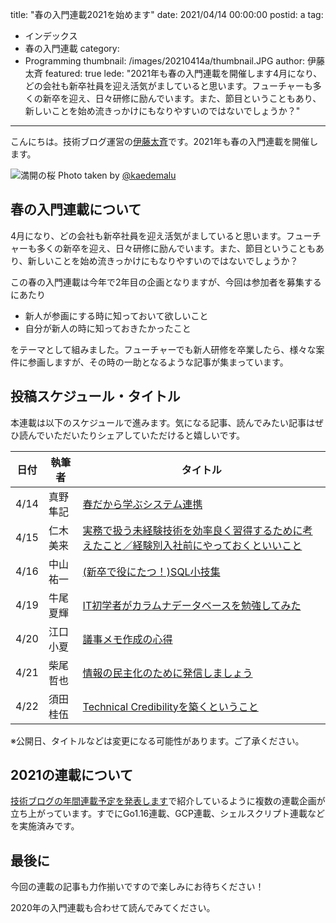 title: "春の入門連載2021を始めます"
date: 2021/04/14 00:00:00
postid: a
tag:
  - インデックス
  - 春の入門連載
category:
  - Programming
thumbnail: /images/20210414a/thumbnail.JPG
author: 伊藤太斉
featured: true
lede: "2021年も春の入門連載を開催します4月になり、どの会社も新卒社員を迎え活気がましていると思います。フューチャーも多くの新卒を迎え、日々研修に励んでいます。また、節目ということもあり、新しいことを始め流きっかけにもなりやすいのではないでしょうか？"
---

こんにちは。技術ブログ運営の[伊藤太斉](https://twitter.com/kaedemalu)です。2021年も春の入門連載を開催します。

![満開の桜](/images/20210414a/IMG_0722.JPG)
Photo taken by [@kaedemalu](https://twitter.com/kaedemalu)

## 春の入門連載について
4月になり、どの会社も新卒社員を迎え活気がましていると思います。フューチャーも多くの新卒を迎え、日々研修に励んでいます。また、節目ということもあり、新しいことを始め流きっかけにもなりやすいのではないでしょうか？

この春の入門連載は今年で2年目の企画となりますが、今回は参加者を募集するにあたり

- 新人が参画にする時に知っておいて欲しいこと
- 自分が新人の時に知っておきたかったこと

をテーマとして組みました。フューチャーでも新人研修を卒業したら、様々な案件に参画しますが、その時の一助となるような記事が集まっています。

## 投稿スケジュール・タイトル
本連載は以下のスケジュールで進みます。気になる記事、読んでみたい記事はぜひ読んでいただいたりシェアしていただけると嬉しいです。

| 日付 | 執筆者 | タイトル |
| ----- | ----- | ----- |
| 4/14 | 真野隼記 | [春だから学ぶシステム連携](/articles/20210414b/) |
| 4/15 | 仁木美来 | [実務で扱う未経験技術を効率良く習得するために考えたこと／経験別入社前にやっておくといいこと](/articles/20210415a/) |
| 4/16 | 中山祐一 | [(新卒で役にたつ！)SQL小技集](/articles/20210416b/)|
| 4/19 | 牛尾夏輝 | [IT初学者がカラムナデータベースを勉強してみた](/articles/20210419b/) |
| 4/20 | 江口小夏 | [議事メモ作成の心得](/articles/20210420a/) |
| 4/21 | 柴尾哲也 | [情報の民主化のために発信しましょう](/articles/20210421a/) |
| 4/22 | 須田桂伍 | [Technical Credibilityを築くということ](/articles/20210422a/) |

※公開日、タイトルなどは変更になる可能性があります。ご了承ください。

## 2021の連載について

[技術ブログの年間連載予定を発表します](/articles/20210112/)で紹介しているように複数の連載企画が立ち上がっています。すでにGo1.16連載、GCP連載、シェルスクリプト連載などを実施済みです。

## 最後に

今回の連載の記事も力作揃いですので楽しみにお待ちください！

2020年の入門連載も合わせて読んでみてください。

<div class="iframely-embed"><div class="iframely-responsive" style="height: 140px; padding-bottom: 0;"><a href="https://future-architect.github.io/articles/20200529/index.html" data-iframely-url="//cdn.iframe.ly/api/iframe?url=https%3A%2F%2Ffuture-architect.github.io%2Farticles%2F20200529%2F&key=42622142e53a4cc5ab36703bcee5415f"></a></div></div><script async src="//cdn.iframe.ly/embed.js" charset="utf-8"></script>

